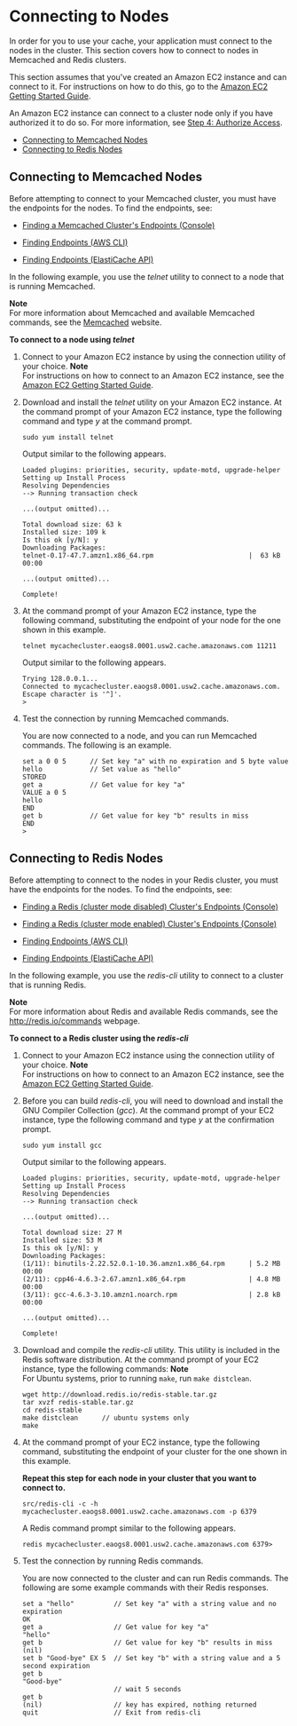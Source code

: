 # Connecting to Nodes<a name="nodes-connecting"></a>

In order for you to use your cache, your application must connect to the nodes in the cluster\. This section covers how to connect to nodes in Memcached and Redis clusters\. 

This section assumes that you've created an Amazon EC2 instance and can connect to it\. For instructions on how to do this, go to the [Amazon EC2 Getting Started Guide](http://docs.aws.amazon.com/AWSEC2/latest/GettingStartedGuide/)\. 

An Amazon EC2 instance can connect to a cluster node only if you have authorized it to do so\. For more information, see [Step 4: Authorize Access](GettingStarted.AuthorizeAccess.md)\.


+ [Connecting to Memcached Nodes](#nodes-connecting-memcached)
+ [Connecting to Redis Nodes](#nodes-connecting-redis)

## Connecting to Memcached Nodes<a name="nodes-connecting-memcached"></a>

Before attempting to connect to your Memcached cluster, you must have the endpoints for the nodes\. To find the endpoints, see:

+ [Finding a Memcached Cluster's Endpoints \(Console\)](Endpoints.md#Endpoints.Find.Memcached)

+ [Finding Endpoints \(AWS CLI\)](Endpoints.md#Endpoints.Find.CLI)

+ [Finding Endpoints \(ElastiCache API\)](Endpoints.md#Endpoints.Find.API)

In the following example, you use the *telnet* utility to connect to a node that is running Memcached\.

**Note**  
For more information about Memcached and available Memcached commands, see the [Memcached](http://memcached.org/) website\.

**To connect to a node using *telnet***

1. Connect to your Amazon EC2 instance by using the connection utility of your choice\. 
**Note**  
 For instructions on how to connect to an Amazon EC2 instance, see the [Amazon EC2 Getting Started Guide](http://docs.aws.amazon.com/AWSEC2/latest/GettingStartedGuide/)\. 

1. Download and install the *telnet* utility on your Amazon EC2 instance\. At the command prompt of your Amazon EC2 instance, type the following command and type *y* at the command prompt\.

   ```
   sudo yum install telnet
   ```

   Output similar to the following appears\.

   ```
   Loaded plugins: priorities, security, update-motd, upgrade-helper
   Setting up Install Process
   Resolving Dependencies
   --> Running transaction check
   
   ...(output omitted)...
   
   Total download size: 63 k
   Installed size: 109 k
   Is this ok [y/N]: y
   Downloading Packages:
   telnet-0.17-47.7.amzn1.x86_64.rpm                        |  63 kB     00:00  
   
   ...(output omitted)...
   
   Complete!
   ```

1. At the command prompt of your Amazon EC2 instance, type the following command, substituting the endpoint of your node for the one shown in this example\.

   ```
   telnet mycachecluster.eaogs8.0001.usw2.cache.amazonaws.com 11211
   ```

   Output similar to the following appears\.

   ```
   Trying 128.0.0.1...
   Connected to mycachecluster.eaogs8.0001.usw2.cache.amazonaws.com.
   Escape character is '^]'.
   >
   ```

1. Test the connection by running Memcached commands\.

    You are now connected to a node, and you can run Memcached commands\. The following is an example\. 

   ```
   set a 0 0 5      // Set key "a" with no expiration and 5 byte value
   hello            // Set value as "hello"
   STORED
   get a            // Get value for key "a"
   VALUE a 0 5
   hello
   END
   get b            // Get value for key "b" results in miss
   END
   >
   ```

## Connecting to Redis Nodes<a name="nodes-connecting-redis"></a>

Before attempting to connect to the nodes in your Redis cluster, you must have the endpoints for the nodes\. To find the endpoints, see:

+ [Finding a Redis \(cluster mode disabled\) Cluster's Endpoints \(Console\)](Endpoints.md#Endpoints.Find.Redis)

+ [Finding a Redis \(cluster mode enabled\) Cluster's Endpoints \(Console\)](Endpoints.md#Endpoints.Find.RedisCluster)

+ [Finding Endpoints \(AWS CLI\)](Endpoints.md#Endpoints.Find.CLI)

+ [Finding Endpoints \(ElastiCache API\)](Endpoints.md#Endpoints.Find.API)

In the following example, you use the *redis\-cli* utility to connect to a cluster that is running Redis\.

**Note**  
For more information about Redis and available Redis commands, see the [http://redis\.io/commands](http://redis.io/commands) webpage\.

**To connect to a Redis cluster using the *redis\-cli***

1. Connect to your Amazon EC2 instance using the connection utility of your choice\. 
**Note**  
For instructions on how to connect to an Amazon EC2 instance, see the [Amazon EC2 Getting Started Guide](http://docs.aws.amazon.com/AWSEC2/latest/GettingStartedGuide/)\. 

1. Before you can build *redis\-cli*, you will need to download and install the GNU Compiler Collection \(*gcc*\)\. At the command prompt of your EC2 instance, type the following command and type *y* at the confirmation prompt\.

   ```
   sudo yum install gcc
   ```

   Output similar to the following appears\.

   ```
   Loaded plugins: priorities, security, update-motd, upgrade-helper
   Setting up Install Process
   Resolving Dependencies
   --> Running transaction check
   
   ...(output omitted)...
   
   Total download size: 27 M
   Installed size: 53 M
   Is this ok [y/N]: y
   Downloading Packages:
   (1/11): binutils-2.22.52.0.1-10.36.amzn1.x86_64.rpm      | 5.2 MB     00:00     
   (2/11): cpp46-4.6.3-2.67.amzn1.x86_64.rpm                | 4.8 MB     00:00     
   (3/11): gcc-4.6.3-3.10.amzn1.noarch.rpm                  | 2.8 kB     00:00     
   
   ...(output omitted)...
   
   Complete!
   ```

1. Download and compile the *redis\-cli* utility\. This utility is included in the Redis software distribution\. At the command prompt of your EC2 instance, type the following commands:
**Note**  
For Ubuntu systems, prior to running `make`, run `make distclean`\.

   ```
   wget http://download.redis.io/redis-stable.tar.gz
   tar xvzf redis-stable.tar.gz
   cd redis-stable
   make distclean      // ubuntu systems only
   make
   ```

1. At the command prompt of your EC2 instance, type the following command, substituting the endpoint of your cluster for the one shown in this example\.

   **Repeat this step for each node in your cluster that you want to connect to\.**

   ```
   src/redis-cli -c -h mycachecluster.eaogs8.0001.usw2.cache.amazonaws.com -p 6379
   ```

   A Redis command prompt similar to the following appears\.

   ```
   redis mycachecluster.eaogs8.0001.usw2.cache.amazonaws.com 6379>
   ```

1. Test the connection by running Redis commands\.

    You are now connected to the cluster and can run Redis commands\. The following are some example commands with their Redis responses\. 

   ```
   set a "hello"          // Set key "a" with a string value and no expiration
   OK
   get a                  // Get value for key "a"
   "hello"
   get b                  // Get value for key "b" results in miss
   (nil)				
   set b "Good-bye" EX 5  // Set key "b" with a string value and a 5 second expiration
   get b
   "Good-bye"
                          // wait 5 seconds
   get b
   (nil)                  // key has expired, nothing returned
   quit                   // Exit from redis-cli
   ```